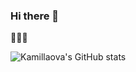 ### Hi there 👋

🗿🗿🗿

![Kamillaova's GitHub stats](https://github-readme-stats.vercel.app/api?username=Kamillaova&show_icons=true&theme=midnight-purple&hide_border=true&border_radius=20&include_all_commits=true&count_private=false)
